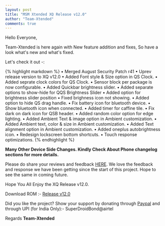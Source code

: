 ```yaml
---
layout: post
title: "MSM Xtended XQ Release v12.0"
author: "Team-Xtended"
comments: true
---
```

Hello Everyone,

Team-Xtended is here again with New feature addition and fixes, So have a look what's new and what's fixed.

Let's check it out -:

{% highlight markdown %}
• Merged August Security Patch r41
• Uprev release version to XQ v12.0
• Added Font style & Size option in QS Clock.
• Added seprate clock colors for QS Clock.
• Sensor block per package is now configurable.
• Added Quickbar brightness slider.
• Added separate options to show-hide for QQS Brightness Slider
• Added option for brightness slider position
• Fixed brighness icon not showing.
• Added option to hide QS drag handle.
• Fix battery icon for bluetooth device.
• Show bluetooth icon when connected.
• Added timer for caffine tile.
• Fix dark on dark icon for QSB header.
• Added random color option for edge lighting.
• Added Ambient Text & image option in Ambient customization.
• Added Ambient text, color & size in Ambient customization.
• Added Text alignment option in Ambient customization.
• Added oneplus autobrightness icon.
• Redesign lockscreen bottom shortcuts.
• Touch response optimizations.
{% endhighlight %}

**Many Other Device Side Changes. Kindly Check About Phone changelog sections for more details.**

Please do share your reviews and feedback [HERE](https://sourceforge.net/projects/xtended/reviews). We love the feedback and response we have been getting since the start of this project. Hope to see the same in coming future.

Hope You All Enjoy the XQ Release v12.0.

Download ROM :- [Release v12.0](https://downloads.msmxtended.org/) 

Did you like the project? Show your support by donating through [Paypal](https://www.paypal.me/superdroidbond) and  through UPI (for India Only):- SuperDroidBond@airtel

Regards
**Team-Xtended**
